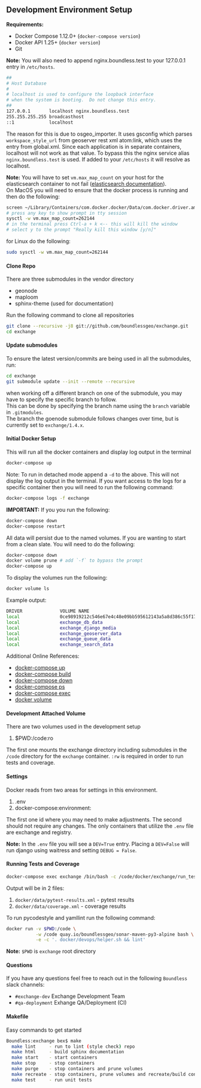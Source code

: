 ## Development Environment Setup

**Requirements:**
- Docker Compose 1.12.0+ (`docker-compose version`)
- Docker API 1.25+ (`docker version`)
- Git

**Note:** You will also need to append nginx.boundless.test to your 127.0.0.1 entry in `/etc/hosts`.

```bash
##
# Host Database
#
# localhost is used to configure the loopback interface
# when the system is booting.  Do not change this entry.
##
127.0.0.1       localhost nginx.boundless.test
255.255.255.255 broadcasthost
::1             localhost
```

The reason for this is due to osgeo_importer. It uses gsconfig which parses `workspace_style_url` from geoserver rest 
xml atom:link, which uses the entry from global.xml. Since each application is in separate containers, localhost will 
not work as that value. To bypass this the nginx service alias `nginx.boundless.test` is used. If added to your `/etc/hosts` it will 
resolve as localhost.


**Note:** You will have to set `vm.max_map_count` on your host for the elasticsearch container to not 
fail  ([elasticsearch documentation](https://www.elastic.co/guide/en/elasticsearch/reference/current/docker.html#docker-cli-run-prod-mode)).  
On MacOS you will need to ensure that the docker process is running and then do the following:

```bash
screen ~/Library/Containers/com.docker.docker/Data/com.docker.driver.amd64-linux/tty
# press any key to show prompt in tty session
sysctl -w vm.max_map_count=262144
# in the terminal press Ctrl-a + k <-- this will kill the window
# select y to the prompt "Really kill this window [y/n]"
```

for Linux do the following:

```bash
sudo sysctl -w vm.max_map_count=262144
```
 
#### Clone Repo
There are three submodules in the vendor directory
- geonode
- maploom
- sphinx-theme (used for documentation)

Run the following command to clone all repositories

```bash
git clone --recursive -j8 git://github.com/boundlessgeo/exchange.git
cd exchange
```

#### Update submodules
To ensure the latest version/commits are being used in all the submodules, run: 

```bash
cd exchange
git submodule update --init --remote --recursive
```

when working off a different branch on one of the submodule, you may have to specify the specific branch to follow.  
This can be done by specifying the branch name using the ```branch``` variable in ```.gitmodules```.  
The branch the goenode submodule follows changes over time, but is currently set to ```exchange/1.4.x```. 

#### Initial Docker Setup
This will run all the docker containers and display log output in the terminal

```bash
docker-compose up
```

Note: To run in detached mode append a `-d` to the above. This will not display the log output in the terminal.
If you want access to the logs for a specific container then you will need to run the following command:
```bash
docker-compose logs -f exchange
```

**IMPORTANT:** If you you run the following:
```bash
docker-compose down
docker-compose restart
```
All data will persist due to the named volumes. If you are wanting to start from a clean slate. You will need 
to do the following:
```bash
docker-compose down
docker volume prune # add `-f` to bypass the prompt
docker-compose up
```
To display the volumes run the following:
```bash
docker volume ls
```
Example output:
```bash
DRIVER              VOLUME NAME
local               0ce98919212c546e67e4c48e09bb595612143a5a8d386c55f17ed0287e8c2e0c # random volume created for nginx
local               exchange_db_data
local               exchange_django_media
local               exchange_geoserver_data
local               exchange_queue_data
local               exchange_search_data
```

Additional Online References:
- [docker-compose up](https://docs.docker.com/compose/reference/up/)
- [docker-compose build](https://docs.docker.com/compose/reference/build/)
- [docker-compose down](https://docs.docker.com/compose/reference/down/)
- [docker-compose ps](https://docs.docker.com/compose/reference/ps/)
- [docker-compose exec](https://docs.docker.com/compose/reference/exec/)
- [docker volume](https://docs.docker.com/engine/reference/commandline/volume/)

#### Development Attached Volume
There are two volumes used in the development setup

1. $PWD:/code:ro

The first one mounts the exchange directory including submodules in the `/code` directory for the `exchange`
container. `:rw` is required in order to run tests and coverage.

#### Settings
Docker reads from two areas for settings in this environment.

1. .env
2. docker-compose:environment:

The first one id where you may need to make adjustments. The second should not require any changes. The only
containers that utilize the `.env` file are exchange and registry.

**Note:** In the `.env` file you will see a `DEV=True` entry. Placing a `DEV=False` will run django using 
waitress and setting `DEBUG = False`.

#### Running Tests and Coverage
```bash
docker-compose exec exchange /bin/bash -c /code/docker/exchange/run_tests.sh
```
Output will be in 2 files:

1. `docker/data/pytest-results.xml` - pytest results
2. `docker/data/coverage.xml` - coverage results

To run pycodestyle and yamllint run the following command:

```bash
docker run -v $PWD:/code \
           -w /code quay.io/boundlessgeo/sonar-maven-py3-alpine bash \
           -e -c '. docker/devops/helper.sh && lint'
```

**Note:** `$PWD` is `exchange` root directory

#### Questions
If you have any questions feel free to reach out in the following `Boundless` slack channels:

- `#exchange-dev` Exchange Development Team
- `#qa-deployment` Exhange QA/Deployment (CI)

#### Makefile
Easy commands to get started

```bash
Boundless:exchange bex$ make
  make lint     - run to lint (style check) repo
  make html     - build sphinx documentation
  make start    - start containers
  make stop     - stop containers
  make purge    - stop containers and prune volumes
  make recreate - stop containers, prune volumes and recreate/build containers
  make test     - run unit tests
```
